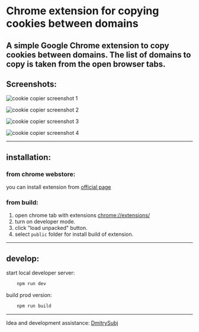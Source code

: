 # Chrome extension for copying cookies between domains

A simple Google Chrome extension to copy cookies between domains.
The list of domains to copy is taken from the open browser tabs.
---

## Screenshots:
![cookie copier screenshot 1](https://github.com/PetePearl/cookie-copier/blob/master/screenshots/screenshot_1.png?raw=true)

![cookie copier screenshot 2](https://github.com/PetePearl/cookie-copier/blob/master/screenshots/screenshot_2.png?raw=true)

![cookie copier screenshot 3](https://github.com/PetePearl/cookie-copier/blob/master/screenshots/screenshot_3.png?raw=true)

![cookie copier screenshot 4](https://github.com/PetePearl/cookie-copier/blob/master/screenshots/screenshot_4.png?raw=true)

---
## installation:
### from chrome webstore:
you can install extension from [official page](https://chrome.google.com/webstore/detail/cookie-copier/lhfkmfkjjeilbgfolpcndcbdgbdhbnlk)

### from build:
1. open chrome tab with extensions [chrome://extensions/](chrome://extensions/)
2. turn on developer mode.
3. click "load unpacked" button.
4. select `public` folder for install build of extension.

---
## develop:
start local developer server:
```bash
    npm run dev
```

build prod version:
```bash
    npm run build
```

---
Idea and development assistance: [DmitrySubj](https://github.com/DmitrySubj)

